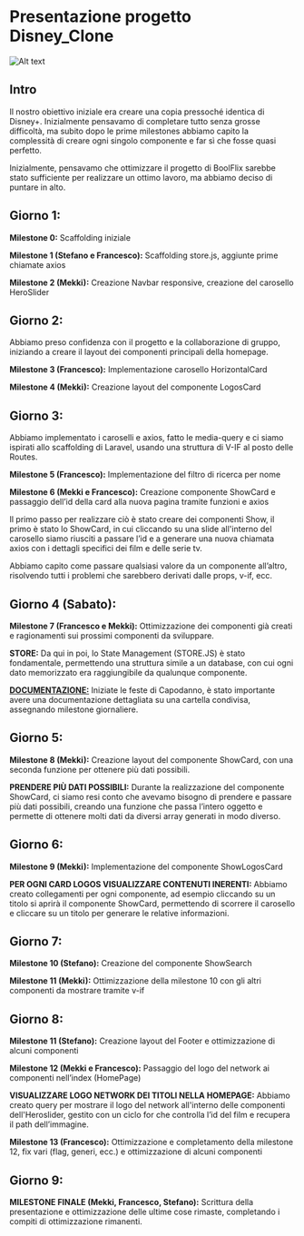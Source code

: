 # Presentazione progetto Disney_Clone

![Alt text](./public/screenshot-homepage.png)

## Intro

Il nostro obiettivo iniziale era creare una copia pressoché identica di Disney+. Inizialmente pensavamo di completare tutto senza grosse difficoltà, ma subito dopo le prime milestones abbiamo capito la complessità di creare ogni singolo componente e far sì che fosse quasi perfetto.

Inizialmente, pensavamo che ottimizzare il progetto di BoolFlix sarebbe stato sufficiente per realizzare un ottimo lavoro, ma abbiamo deciso di puntare in alto.

## Giorno 1:

**Milestone 0:**
Scaffolding iniziale

**Milestone 1 (Stefano e Francesco):**
Scaffolding store.js, aggiunte prime chiamate axios

**Milestone 2 (Mekki):**
Creazione Navbar responsive, creazione del carosello HeroSlider

## Giorno 2:

Abbiamo preso confidenza con il progetto e la collaborazione di gruppo, iniziando a creare il layout dei componenti principali della homepage.

**Milestone 3 (Francesco):**
Implementazione carosello HorizontalCard

**Milestone 4 (Mekki):**
Creazione layout del componente LogosCard

## Giorno 3:

Abbiamo implementato i caroselli e axios, fatto le media-query e ci siamo ispirati allo scaffolding di Laravel, usando una struttura di V-IF al posto delle Routes.

**Milestone 5 (Francesco):**
Implementazione del filtro di ricerca per nome

**Milestone 6 (Mekki e Francesco):**
Creazione componente ShowCard e passaggio dell’id della card alla nuova pagina tramite funzioni e axios

Il primo passo per realizzare ciò è stato creare dei componenti Show, il primo è stato lo ShowCard, in cui cliccando su una slide all'interno del carosello siamo riusciti a passare l’id e a generare una nuova chiamata axios con i dettagli specifici dei film e delle serie tv.

Abbiamo capito come passare qualsiasi valore da un componente all’altro, risolvendo tutti i problemi che sarebbero derivati dalle props, v-if, ecc.

## Giorno 4 (Sabato):

**Milestone 7 (Francesco e Mekki):**
Ottimizzazione dei componenti già creati e ragionamenti sui prossimi componenti da sviluppare.

**STORE:**
Da qui in poi, lo State Management (STORE.JS) è stato fondamentale, permettendo una struttura simile a un database, con cui ogni dato memorizzato era raggiungibile da qualunque componente.

[**DOCUMENTAZIONE:**](https://docs.google.com/document/d/1NC_kTJiKoZur4IcdnLENnM-M2kftItQ-U-lre97Shm4/edit?usp=sharing)
Iniziate le feste di Capodanno, è stato importante avere una documentazione dettagliata su una cartella condivisa, assegnando milestone giornaliere.

## Giorno 5:

**Milestone 8 (Mekki):**
Creazione layout del componente ShowCard, con una seconda funzione per ottenere più dati possibili.

**PRENDERE PIÙ DATI POSSIBILI:**
Durante la realizzazione del componente ShowCard, ci siamo resi conto che avevamo bisogno di prendere e passare più dati possibili, creando una funzione che passa l’intero oggetto e permette di ottenere molti dati da diversi array generati in modo diverso.

## Giorno 6:

**Milestone 9 (Mekki):**
Implementazione del componente ShowLogosCard

**PER OGNI CARD LOGOS VISUALIZZARE CONTENUTI INERENTI:**
Abbiamo creato collegamenti per ogni componente, ad esempio cliccando su un titolo si aprirà il componente ShowCard, permettendo di scorrere il carosello e cliccare su un titolo per generare le relative informazioni.

## Giorno 7:

**Milestone 10 (Stefano):**
Creazione del componente ShowSearch

**Milestone 11 (Mekki):**
Ottimizzazione della milestone 10 con gli altri componenti da mostrare tramite v-if

## Giorno 8:

**Milestone 11 (Stefano):**
Creazione layout del Footer e ottimizzazione di alcuni componenti

**Milestone 12 (Mekki e Francesco):**
Passaggio del logo del network ai componenti nell’index (HomePage)

**VISUALIZZARE LOGO NETWORK DEI TITOLI NELLA HOMEPAGE:**
Abbiamo creato query per mostrare il logo del network all'interno delle componenti dell'Heroslider, gestito con un ciclo for che controlla l’id del film e recupera il path dell’immagine.

**Milestone 13 (Francesco):**
Ottimizzazione e completamento della milestone 12, fix vari (flag, generi, ecc.) e ottimizzazione di alcuni componenti

## Giorno 9:

**MILESTONE FINALE (Mekki, Francesco, Stefano):**
Scrittura della presentazione e ottimizzazione delle ultime cose rimaste, completando i compiti di ottimizzazione rimanenti.
